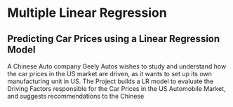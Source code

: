 # Multiple Linear Regression

## Predicting Car Prices using a Linear Regression Model

A Chinese Auto company Geely Autos wishes to study and understand how the car prices in the US market are driven, as it wants to set up its own manufacturing unit in US. The Project builds a LR model to evaluate the Driving Factors responsible for the Car Prices in the US Automobile Market, and suggests recommendations to the Chinese
